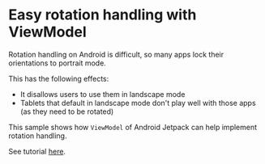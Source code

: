# Easy rotation handling with ViewModel

Rotation handling on Android is difficult, so many apps lock their orientations to portrait mode.

This has the following effects:
* It disallows users to use them in landscape mode
* Tablets that default in landscape mode don't play well with those apps (as they need to be rotated)

This sample shows how `ViewModel` of Android Jetpack can help implement rotation handling.

See tutorial [here](https://codedogg.wordpress.com/2019/10/08/easy-rotation-handling-with-viewmodel/).
